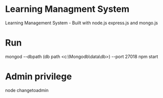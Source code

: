 # Learning Managment System
Learning Management System - Built with node.js express.js and mongo.js

# Run
mongod --dbpath (db path <c:\Mongodb\data\db>) --port 27018
npm start

# Admin privilege
node changetoadmin <yourusername>
